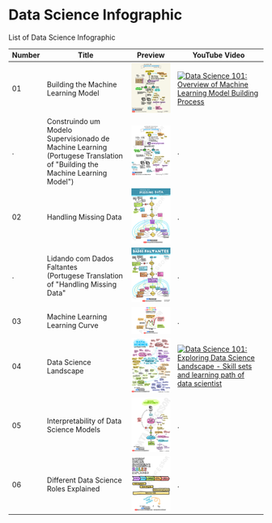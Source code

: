 # Data Science Infographic
List of Data Science Infographic

Number | Title | Preview | YouTube Video
---|---|---|---
01 | Building the Machine Learning Model | <img src="01-Building-the-Machine-Learning-Model.JPG" alt="Building the Machine Learning Model" title="Building the Machine Learning Model" width="200" /> | <a href="http://www.youtube.com/watch?v=BOk1hlCPW0c"><img src="http://img.youtube.com/vi/BOk1hlCPW0c/0.jpg" alt="Data Science 101: Overview of Machine Learning Model Building Process" title="Data Science 101: Overview of Machine Learning Model Building Process" width="200" /></a>
.  | Construindo um Modelo Supervisionado de Machine Learning <br>(Portugese Translation of "Building the Machine Learning Model") | <img src="PT-01-Construindo-um-Modelo-Supervisionado-de-Machine-Learning.JPG" alt="Construindo um Modelo Supervisionado de Machine Learning" title="Construindo um Modelo Supervisionado de Machine Learning" width="200" /> | .
02 | Handling Missing Data |  <img src="02-Handling-Missing-Data.JPG" alt="Handling Missing Data" title="Handling Missing Data" width="200" /> | .
.  | Lidando com Dados Faltantes <br>(Portugese Translation of "Handling Missing Data" |  <img src="PT-01-Lidando-com-Dados-Faltantes.JPG" alt="Lidando com Dados Faltantes" title="Lidando com Dados Faltantes" width="200" /> | .
03 | Machine Learning Learning Curve |  <img src="03-Machine-Learning-Learning-Curve.JPG" alt="Machine Learning Learning Curve" title="Machine Learning Learning Curve" width="200" /> | .
04 | Data Science Landscape |  <img src="04-Data-Science-Landscape.JPG" alt="Data Science Landscape" title="Data Science Landscape" width="200" /> | <a href="http://www.youtube.com/watch?v=jhImgx8I8oI"><img src="http://img.youtube.com/vi/jhImgx8I8oI/0.jpg" alt="Data Science 101: Exploring Data Science Landscape - Skill sets and learning path of data scientist" title="Data Science 101: Exploring Data Science Landscape - Skill sets and learning path of data scientist" width="200" /></a>
05 | Interpretability of Data Science Models | <img src="05-Interpretability-of-Data-Science-Models.JPG" alt="Interpretability of Data Science Models" title="Interpretability of Data Science Models" width="200" /> | .
06 | Different Data Science Roles Explained | <img src="06-Different-Data-Science-Roles-Explained.JPG" alt="Different Data Science Roles Explained" title="Different Data Science Roles Explained" width="200" /> | .
